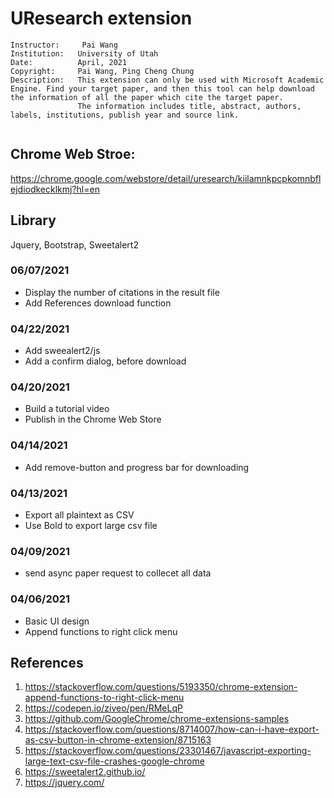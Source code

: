 
# UResearch extension

```
Instructor:     Pai Wang
Institution:   University of Utah
Date:          April, 2021
Copyright:     Pai Wang, Ping Cheng Chung
Description:   This extension can only be used with Microsoft Academic Engine. Find your target paper, and then this tool can help download the information of all the paper which cite the target paper.
			   The information includes title, abstract, authors, labels, institutions, publish year and source link.


```
## Chrome Web Stroe:
https://chrome.google.com/webstore/detail/uresearch/kiilamnkpcpkomnbflejdiodkecklkmj?hl=en

## Library
Jquery, Bootstrap, Sweetalert2
### 06/07/2021
* Display the number of citations in the result file
* Add References download function 


### 04/22/2021
* Add sweealert2/js
* Add a confirm dialog, before download

### 04/20/2021
* Build a tutorial video
* Publish in the Chrome Web Store

### 04/14/2021
* Add remove-button and progress bar for downloading

### 04/13/2021
* Export all plaintext as CSV
* Use Bold to export large csv file
 
### 04/09/2021
* send async paper request to collecet all data




### 04/06/2021
* Basic UI design
* Append functions to right click menu




## References
1. https://stackoverflow.com/questions/5193350/chrome-extension-append-functions-to-right-click-menu
2. https://codepen.io/ziveo/pen/RMeLqP
3. https://github.com/GoogleChrome/chrome-extensions-samples
4. https://stackoverflow.com/questions/8714007/how-can-i-have-export-as-csv-button-in-chrome-extension/8715163
5. https://stackoverflow.com/questions/23301467/javascript-exporting-large-text-csv-file-crashes-google-chrome
6. https://sweetalert2.github.io/
7. https://jquery.com/

